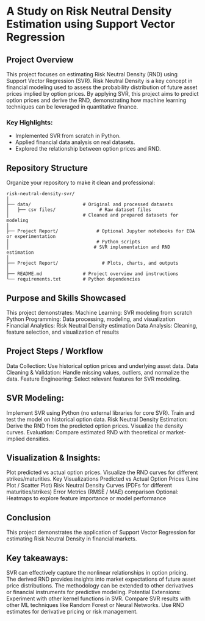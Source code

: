 # A Study on Risk Neutral Density Estimation using Support Vector Regression

## Project Overview

This project focuses on estimating Risk Neutral Density (RND) using Support Vector Regression (SVR). Risk Neutral Density is a key concept in financial modeling used to assess the probability distribution of future asset prices implied by option prices. By applying SVR, this project aims to predict option prices and derive the RND, demonstrating how machine learning techniques can be leveraged in quantitative finance.

### Key Highlights:

- Implemented SVR from scratch in Python.
- Applied financial data analysis on real datasets.
- Explored the relationship between option prices and RND.

## Repository Structure

Organize your repository to make it clean and professional:

```plaintext
risk-neutral-density-svr/
│
├── data/                   # Original and processed datasets
│   ├── csv files/                # Raw dataset files
│                           # Cleaned and prepared datasets for modeling
│
├── Project Report/              # Optional Jupyter notebooks for EDA or experimentation
│                                # Python scripts
│                               # SVR implementation and RND estimation
│
├── Project Report/                # Plots, charts, and outputs
│
├── README.md               # Project overview and instructions
└── requirements.txt        # Python dependencies
```
## Purpose and Skills Showcased

This project demonstrates:
Machine Learning: SVR modeling from scratch
Python Programming: Data processing, modeling, and visualization
Financial Analytics: Risk Neutral Density estimation
Data Analysis: Cleaning, feature selection, and visualization of results

## Project Steps / Workflow

Data Collection: Use historical option prices and underlying asset data.
Data Cleaning & Validation: Handle missing values, outliers, and normalize the data.
Feature Engineering: Select relevant features for SVR modeling.

## SVR Modeling:

Implement SVR using Python (no external libraries for core SVR).
Train and test the model on historical option data.
Risk Neutral Density Estimation:
Derive the RND from the predicted option prices.
Visualize the density curves.
Evaluation: Compare estimated RND with theoretical or market-implied densities.

## Visualization & Insights:

Plot predicted vs actual option prices.
Visualize the RND curves for different strikes/maturities.
Key Visualizations
Predicted vs Actual Option Prices (Line Plot / Scatter Plot)
Risk Neutral Density Curves (PDFs for different maturities/strikes)
Error Metrics (RMSE / MAE) comparison
Optional: Heatmaps to explore feature importance or model performance

## Conclusion

This project demonstrates the application of Support Vector Regression for estimating Risk Neutral Density in financial markets.

## Key takeaways:

SVR can effectively capture the nonlinear relationships in option pricing.
The derived RND provides insights into market expectations of future asset price distributions.
The methodology can be extended to other derivatives or financial instruments for predictive modeling.
Potential Extensions:
Experiment with other kernel functions in SVR.
Compare SVR results with other ML techniques like Random Forest or Neural Networks.
Use RND estimates for derivative pricing or risk management.

